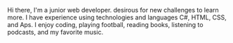 Hi there, I'm a junior web developer. desirous for new challenges to learn more. I have experience using technologies and languages   C#, HTML, CSS, and Aps. I enjoy coding, playing football, reading books, listening to podcasts, and my favorite music.
